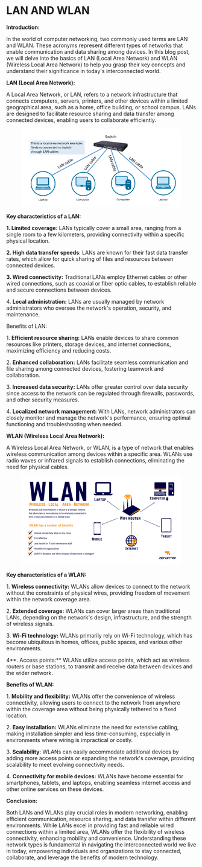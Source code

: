 # LAN AND WLAN

**Introduction:**

In the world of computer networking, two commonly used terms are LAN and WLAN. These acronyms represent different types of networks that enable communication and data sharing among devices. In this blog post, we will delve into the basics of LAN (Local Area Network) and WLAN (Wireless Local Area Network) to help you grasp their key concepts and understand their significance in today's interconnected world.

**LAN (Local Area Network):**

A Local Area Network, or LAN, refers to a network infrastructure that connects computers, servers, printers, and other devices within a limited geographical area, such as a home, office building, or school campus. LANs are designed to facilitate resource sharing and data transfer among connected devices, enabling users to collaborate efficiently.

<figure><img src="../../.gitbook/assets/local Area network example.png" alt="LAN demonstration"><figcaption></figcaption></figure>

**Key characteristics of a LAN:**

**1. Limited coverage:** LANs typically cover a small area, ranging from a single room to a few kilometers, providing connectivity within a specific physical location.

**2. High data transfer speeds**: LANs are known for their fast data transfer rates, which allow for quick sharing of files and resources between connected devices.

**3. Wired connectivity:** Traditional LANs employ Ethernet cables or other wired connections, such as coaxial or fiber optic cables, to establish reliable and secure connections between devices.

4\. **Local administration:** LANs are usually managed by network administrators who oversee the network's operation, security, and maintenance.

Benefits of LAN:

1\. **Efficient resource sharing:** LANs enable devices to share common resources like printers, storage devices, and internet connections, maximizing efficiency and reducing costs.

2\. **Enhanced collaboration:** LANs facilitate seamless communication and file sharing among connected devices, fostering teamwork and collaboration.

3\. **Increased data security:** LANs offer greater control over data security since access to the network can be regulated through firewalls, passwords, and other security measures.

4\. **Localized network management:** With LANs, network administrators can closely monitor and manage the network's performance, ensuring optimal functioning and troubleshooting when needed.

**WLAN (Wireless Local Area Network):**

A Wireless Local Area Network, or WLAN, is a type of network that enables wireless communication among devices within a specific area. WLANs use radio waves or infrared signals to establish connections, eliminating the need for physical cables.

<figure><img src="../../.gitbook/assets/what-is-wlan-and-advantages-of-wlan-fb66c8e179e2e625c7a5b6fdc5b83549.png" alt=""><figcaption></figcaption></figure>

**Key characteristics of a WLAN:**

1\. **Wireless connectivity:** WLANs allow devices to connect to the network without the constraints of physical wires, providing freedom of movement within the network coverage area.

2\. **Extended coverage:** WLANs can cover larger areas than traditional LANs, depending on the network's design, infrastructure, and the strength of wireless signals.

3\. **Wi-Fi technology:** WLANs primarily rely on Wi-Fi technology, which has become ubiquitous in homes, offices, public spaces, and various other environments.

4**. Access points:** WLANs utilize access points, which act as wireless routers or base stations, to transmit and receive data between devices and the wider network.

**Benefits of WLAN:**

1\. **Mobility and flexibility:** WLANs offer the convenience of wireless connectivity, allowing users to connect to the network from anywhere within the coverage area without being physically tethered to a fixed location.

2\. **Easy installation:** WLANs eliminate the need for extensive cabling, making installation simpler and less time-consuming, especially in environments where wiring is impractical or costly.

3\. **Scalability**: WLANs can easily accommodate additional devices by adding more access points or expanding the network's coverage, providing scalability to meet evolving connectivity needs.

4\. **Connectivity for mobile devices:** WLANs have become essential for smartphones, tablets, and laptops, enabling seamless internet access and other online services on these devices.

**Conclusion:**

Both LANs and WLANs play crucial roles in modern networking, enabling efficient communication, resource sharing, and data transfer within different environments. While LANs excel in providing fast and reliable wired connections within a limited area, WLANs offer the flexibility of wireless connectivity, enhancing mobility and convenience. Understanding these network types is fundamental in navigating the interconnected world we live in today, empowering individuals and organizations to stay connected, collaborate, and leverage the benefits of modern technology.
